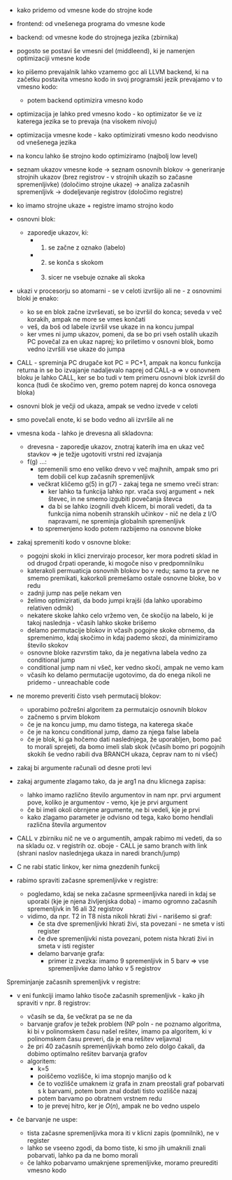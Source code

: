 - kako pridemo od vmesne kode do strojne kode
- frontend: od vnešenega programa do vmesne kode
- backend: od vmesne kode do strojnega jezika (zbirnika)
- pogosto se postavi še vmesni del (middleend), ki je namenjen optimizaciji vmesne kode
- ko pišemo prevajalnik lahko vzamemo gcc ali LLVM backend, ki na začetku postavita vmesno kodo in svoj programski jezik prevajamo v to vmesno kodo:
	- potem backend optimizira vmesno kodo
- optimizacija je lahko pred vmesno kodo - ko optimizator še ve iz katerega jezika se to prevaja (na visokem nivoju)
- optimizacija vmesne kode - kako optimizirati vmesno kodo neodvisno od vnešenega jezika
- na koncu lahko še strojno kodo optimiziramo (najbolj low level)

- seznam ukazov vmesne kode -> seznam osnovnih blokov -> generiranje strojnih ukazov (brez registrov - v strojnih ukazih so začasne spremenljivke) (določimo strojne ukaze) -> analiza začasnih spremenljivk -> dodeljevanje registrov (določimo registre)
- ko imamo strojne ukaze + registre imamo strojno kodo

- osnovni blok:
	- zaporedje ukazov, ki:
		- 1. se začne z oznako (labelo)
		- 2. se konča s skokom
		- 3. sicer ne vsebuje oznake ali skoka
- ukazi v procesorju so atomarni - se v celoti izvršijo ali ne - z osnovnimi bloki je enako:
	- ko se en blok začne izvrševati, se bo izvršil do konca; seveda v več korakih, ampak ne more se vmes končati
	- veš, da boš od labele izvršil vse ukaze in na koncu jumpal
	- ker vmes ni jump ukazov, pomeni, da se bo pri vseh ostalih ukazih PC povečal za en ukaz naprej; ko priletimo v osnovni blok, bomo vedno izvršili vse ukaze do jumpa
- CALL - spreminja PC drugače kot PC = PC+1, ampak na koncu funkcija returna in se bo izvajanje nadaljevalo naprej od CALL-a => v osnovnem bloku je lahko CALL, ker se bo tudi v tem primeru osnovni blok izvršil do konca (tudi če skočimo ven, gremo potem naprej do konca osnovega bloka)
- osnovni blok je večji od ukaza, ampak se vedno izvede v celoti
- smo povečali enote, ki se bodo vedno ali izvršile ali ne

- vmesna koda - lahko je drevesna ali skladovna:
	- drevesna - zaporedje ukazov, znotraj katerih ima en ukaz več stavkov => je težje ugotoviti vrstni red izvajanja
	- f(g) ...:
		- spremenili smo eno veliko drevo v več majhnih, ampak smo pri tem dobili cel kup začasnih spremenljivk
		- večkrat kličemo g(5) in g(7) - zakaj tega ne smemo vreči stran:
			- ker lahko ta funkcija lahko npr. vrača svoj argument + nek števec, in ne smemo izgubiti povečanja števca
			- da bi se lahko izognili dveh klicem, bi morali vedeti, da ta funkcija nima nobenih stranskih učinkov - nič ne dela z I/O napravami, ne spreminja globalnih spremenljivk
		- to spremenjeno kodo potem razbijemo na osnovne bloke

- zakaj spremeniti kodo v osnovne bloke:
	- pogojni skoki in klici znervirajo procesor, ker mora podreti sklad in od drugod črpati operande, ki mogoče niso v predpomnilniku
	- katerakoli permuaticja osnovnih blokov bo v redu; samo ta prve ne smemo premikati, kakorkoli premešamo ostale osnovne bloke, bo v redu
	- zadnji jump nas pelje nekam ven
	- želimo optimizirati, da bodo jumpi krajši (da lahko uporabimo relativen odmik)
	- nekatere skoke lahko celo vržemo ven, če skočijo na labelo, ki je takoj naslednja - včasih lahko skoke brišemo
	- delamo permutacije blokov in včasih pogojne skoke obrnemo, da spremenimo, kdaj skočimo in kdaj pademo skozi, da minimiziramo število skokov
	- osnovne bloke razvrstim tako, da je negativna labela vedno za conditional jump
	- conditional jump nam ni všeč, ker vedno skoči, ampak ne vemo kam
	- včasih ko delamo permutacije ugotovimo, da do enega nikoli ne pridemo - unreachable code

- ne moremo preveriti čisto vseh permutacij blokov:
	- uporabimo požrešni algoritem za permutaicjo osnovnih blokov
	- začnemo s prvim blokom
	- če je na koncu jump, mu damo tistega, na katerega skače
	- če je na koncu conditional jump, damo za njega false labela
	- če je blok, ki ga hočemo dati naslednjega, že uporabljen, bomo pač to morali sprejeti, da bomo imeli slab skok (včasih bomo pri pogojnih skokih še vedno rabili dva BRANCH ukaza, čeprav nam to ni všeč)

- zakaj bi argumente računali od desne proti levi
- zakaj argumente zlagamo tako, da je arg1 na dnu klicnega zapisa:
	- lahko imamo različno število argumentov in nam npr. prvi argument pove, koliko je argumentov - vemo, kje je prvi argument
	- če bi imeli okoli obrnjene argumente, ne bi vedeli, kje je prvi
	- kako zlagamo parameter je odvisno od tega, kako bomo hendlali različna števila argumentov

- CALL v zbirniku nič ne ve o argumentih, ampak rabimo mi vedeti, da so na skladu oz. v registrih oz. oboje - CALL je samo branch with link (shrani naslov naslednjega ukaza in naredi branch/jump)
- C ne rabi static linkov, ker nima gnezdenih funkcij

- rabimo spraviti začasne spremenljivke v registre:
	- pogledamo, kdaj se neka začasne sprmeenljivka naredi in kdaj se uporabi (kje je njena življenjska doba) - imamo ogromno začasnih spremenljivk in 16 ali 32 registrov
	- vidimo, da npr. T2 in T8 nista nikoli hkrati živi - narišemo si graf:
		- če sta dve spremenljivki hkrati živi, sta povezani - ne smeta v isti register
		- če dve spremenljivki nista povezani, potem nista hkrati živi in smeta v isti register
		- delamo barvanje grafa:
			- primer iz zvezka: imamo 9 spremenljivk in 5 barv => vse spremenljivke damo lahko v 5 registrov

Spreminjanje začasnih spremenljivk v registre:
- v eni funkciji imamo lahko tisoče začasnih spremenljivk - kako jih spraviti v npr. 8 registrov:
	- včasih se da, še večkrat pa se ne da
	- barvanje grafov je težek problem (NP poln - ne poznamo algoritma, ki bi v polinomskem času našel rešitev, imamo pa algoritem, ki v polinomskem času preveri, da je ena rešitev veljavna)
	- že pri 40 začasnih spremenljivkah bomo zelo dolgo čakali, da dobimo optimalno rešitev barvanja grafov
	- algoritem:
		- k=5
		- poiščemo vozlišče, ki ima stopnjo manjšo od k
		- če to vozlišče umaknem iz grafa in znam preostali graf pobarvati s k barvami, potem bom znal dodati tisto vozlišče nazaj
		- potem barvamo po obratnem vrstnem redu
		- to je prevej hitro, ker je $O(n)$, ampak ne bo vedno uspelo

- če barvanje ne uspe:
	- tista začasne spremenljivka mora iti v klicni zapis (pomnilnik), ne v register
	- lahko se vseeno zgodi, da bomo tiste, ki smo jih umaknili znali pobarvati, lahko pa da ne bomo morali
	- če lahko pobarvamo umaknjene spremenljivke, moramo preurediti vmesno kodo